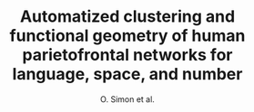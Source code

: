 ---
cat: gaia
subcat: architecture
bestof: false
author: O. Simon et al.
title: Automatized clustering and functional geometry of human parietofrontal networks for language, space, and number
journal: Neuroimage
year: 2004
type: article
---